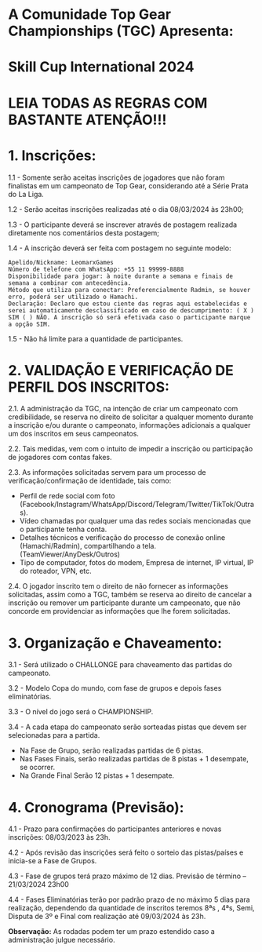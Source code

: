 
# **A Comunidade Top Gear Championships (TGC) Apresenta:** #

# **Skill Cup International 2024** #

# **LEIA TODAS AS REGRAS COM BASTANTE ATENÇÃO!!!** #

# **1. Inscrições:** #

1.1 - Somente serão aceitas inscrições de jogadores que não foram finalistas em um campeonato de Top Gear, considerando até a Série Prata do La Liga.

1.2 - Serão aceitas inscrições realizadas até o dia 08/03/2024 às 23h00;

1.3 - O participante deverá se inscrever através de postagem realizada diretamente nos comentários desta postagem;

1.4 - A inscrição deverá ser feita com postagem no seguinte modelo:

    Apelido/Nickname: LeomarxGames
    Número de telefone com WhatsApp: +55 11 99999-8888
    Disponibilidade para jogar: à noite durante a semana e finais de semana a combinar com antecedência.
    Método que utiliza para conectar: Preferencialmente Radmin, se houver erro, poderá ser utilizado o Hamachi.
    Declaração: Declaro que estou ciente das regras aqui estabelecidas e serei automaticamente desclassificado em caso de descumprimento: ( X ) SIM ( ) NÃO. A inscrição só será efetivada caso o participante marque a opção SIM.

1.5 - Não há limite para a quantidade de participantes.

# **2. VALIDAÇÃO E VERIFICAÇÃO DE PERFIL DOS INSCRITOS:**

2.1. A administração da TGC, na intenção de criar um campeonato com credibilidade, se reserva no direito de solicitar a qualquer momento durante a inscrição e/ou durante o campeonato, informações adicionais a qualquer um dos inscritos em seus campeonatos.

2.2. Tais medidas, vem com o intuito de impedir a inscrição ou participação de jogadores com contas fakes.

2.3. As informações solicitadas servem para um processo de verificação/confirmação de identidade, tais como:

  - Perfil de rede social com foto (Facebook/Instagram/WhatsApp/Discord/Telegram/Twitter/TikTok/Outras).
  - Vídeo chamadas por qualquer uma das redes sociais mencionadas que o participante tenha conta.
  - Detalhes técnicos e verificação do processo de conexão online (Hamachi/Radmin), compartilhando a tela. (TeamViewer/AnyDesk/Outros)
  - Tipo de computador, fotos do modem, Empresa de internet, IP virtual, IP do roteador, VPN, etc.

2.4. O jogador inscrito tem o direito de não fornecer as informações solicitadas, assim como a TGC, também se reserva ao direito de cancelar a inscrição ou remover um participante durante um campeonato, que não concorde em providenciar as informações que lhe forem solicitadas.

# **3. Organização e Chaveamento:**

3.1 - Será utilizado o CHALLONGE para chaveamento das partidas do campeonato.

3.2 - Modelo Copa do mundo, com fase de grupos e depois fases eliminatórias.

3.3 - O nível do jogo será o CHAMPIONSHIP.

3.4 - A cada etapa do campeonato serão sorteadas pistas que devem ser selecionadas para a partida.

 - Na Fase de Grupo, serão realizadas partidas de 6 pistas.
 - Nas Fases Finais, serão realizadas partidas de 8 pistas + 1 desempate, se ocorrer.
 - Na Grande Final Serão 12 pistas + 1 desempate.

# **4. Cronograma (Previsão):**

4.1 - Prazo para confirmações do participantes anteriores e novas inscrições: 08/03/2023 às 23h.

4.2 - Após revisão das inscrições será feito o sorteio das pistas/países e inicia-se a Fase de Grupos.

4.3 - Fase de grupos terá prazo máximo de 12 dias. Previsão de término – 21/03/2024 23h00

4.4 - Fases Eliminatórias terão por padrão prazo de no máximo 5 dias para realização, dependendo da quantidade de inscritos teremos 8ªs , 4ªs, Semi, Disputa de 3º e Final com realização até 09/03/2024 às 23h.

**Observação:** As rodadas podem ter um prazo estendido caso a administração julgue necessário.

